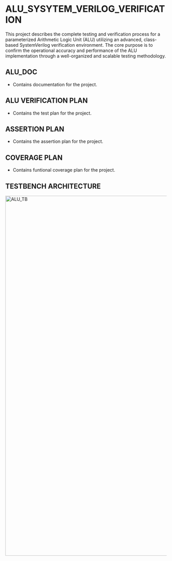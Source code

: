 # ALU_SYSYTEM_VERILOG_VERIFICATION
This project describes the complete testing and verification process for a parameterized Arithmetic Logic Unit (ALU) utilizing an advanced, class-based SystemVerilog verification environment. The core purpose is to confirm the operational accuracy and performance of the ALU implementation through a well-organized and scalable testing methodology.

## ALU_DOC 
- Contains documentation for the project.

## ALU VERIFICATION PLAN 
- Contains the test plan for the project.

## ASSERTION PLAN 
- Contains the assertion plan for the project.

## COVERAGE PLAN
- Contains funtional coverage plan for the project.

##  TESTBENCH ARCHITECTURE
<img width="1460" height="1121" alt="ALU_TB" src="https://github.com/user-attachments/assets/f061d8fa-7a44-4532-9781-128744ae4658" />

